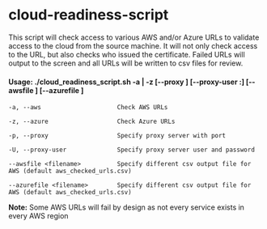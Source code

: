 # cloud-readiness-script

This script will check access to various AWS and/or Azure URLs to validate access to the cloud from the source machine.  It 
will not only check access to the URL, but also checks who issued the certificate.  Failed URLs will output to the screen 
and all URLs will be written to csv files for review.


#### Usage: ./cloud_readiness_script.sh -a | -z [--proxy <IP or Hostname:port>] [--proxy-user <username>:<password>] [--awsfile <filename>] [--azurefile <filename>]
```
-a, --aws                     Check AWS URLs

-z, --azure                   Check Azure URLs

-p, --proxy                   Specify proxy server with port

-U, --proxy-user              Specify proxy server user and password

--awsfile <filename>          Specify different csv output file for AWS (default aws_checked_urls.csv)
  
--azurefile <filename>        Specify different csv output file for AWS (default aws_checked_urls.csv)
  ```
**Note:** Some AWS URLs will fail by design as not every service exists in every AWS region
